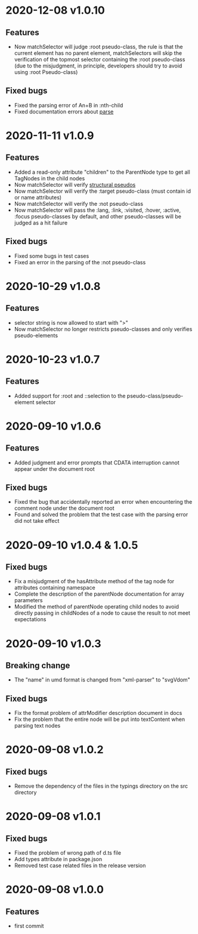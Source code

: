 # 2020-12-08 v1.0.10

## Features

- Now matchSelector will judge :root pseudo-class, the rule is that the current element has no parent element, matchSelectors will skip the verification of the topmost selector containing the :root pseudo-class (due to the misjudgment, in principle, developers should try to avoid using :root Pseudo-class)

## Fixed bugs

- Fixed the parsing error of An+B in :nth-child
- Fixed documentation errors about [parse](docs/en/parse.md)

# 2020-11-11 v1.0.9

## Features

- Added a read-only attribute "children" to the ParentNode type to get all TagNodes in the child nodes
- Now matchSelector will verify [structural pseudos](https://drafts.csswg.org/selectors-4/#structural-pseudos)
- Now matchSelector will verify the :target pseudo-class (must contain id or name attributes)
- Now matchSelector will verify the :not pseudo-class
- Now matchSelector will pass the :lang, :link, :visited, :hover, :active, :focus pseudo-classes by default, and other pseudo-classes will be judged as a hit failure

## Fixed bugs

- Fixed some bugs in test cases
- Fixed an error in the parsing of the :not pseudo-class

# 2020-10-29 v1.0.8

## Features

- selector string is now allowed to start with ">"
- Now matchSelector no longer restricts pseudo-classes and only verifies pseudo-elements

# 2020-10-23 v1.0.7

## Features

- Added support for :root and ::selection to the pseudo-class/pseudo-element selector

# 2020-09-10 v1.0.6

## Features

- Added judgment and error prompts that CDATA interruption cannot appear under the document root

## Fixed bugs

- Fixed the bug that accidentally reported an error when encountering the comment node under the document root
- Found and solved the problem that the test case with the parsing error did not take effect

# 2020-09-10 v1.0.4 & 1.0.5

## Fixed bugs

- Fix a misjudgment of the hasAttribute method of the tag node for attributes containing namespace
- Complete the description of the parentNode documentation for array parameters
- Modified the method of parentNode operating child nodes to avoid directly passing in childNodes of a node to cause the result to not meet expectations

# 2020-09-10 v1.0.3

## Breaking change

- The "name" in umd format is changed from "xml-parser" to "svgVdom"

## Fixed bugs

- Fix the format problem of attrModifier description document in docs
- Fix the problem that the entire node will be put into textContent when parsing text nodes

# 2020-09-08 v1.0.2

## Fixed bugs

- Remove the dependency of the files in the typings directory on the src directory

# 2020-09-08 v1.0.1

## Fixed bugs

- Fixed the problem of wrong path of d.ts file
- Add types attribute in package.json
- Removed test case related files in the release version

# 2020-09-08 v1.0.0

## Features

- first commit
